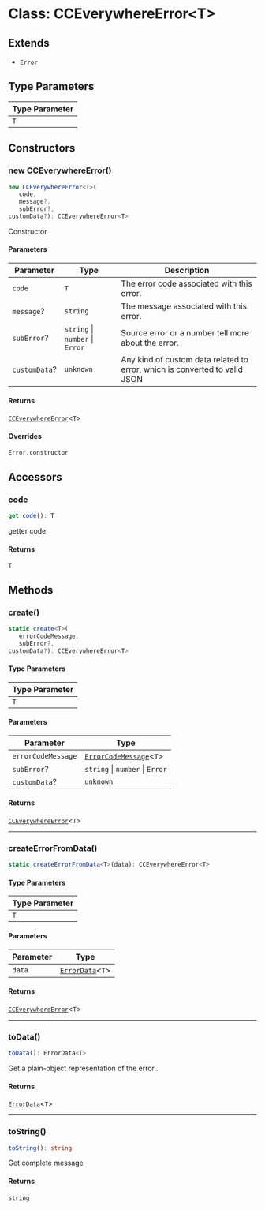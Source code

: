 # Class: CCEverywhereError<T\>

## Extends

- `Error`

## Type Parameters

| Type Parameter |
| ------ |
| `T` |

## Constructors

### new CCEverywhereError()

```ts
new CCEverywhereError<T>(
   code, 
   message?, 
   subError?, 
customData?): CCEverywhereError<T>
```

Constructor

#### Parameters

| Parameter | Type | Description |
| ------ | ------ | ------ |
| `code` | `T` | The error code associated with this error. |
| `message`? | `string` | The message associated with this error. |
| `subError`? | `string` \| `number` \| `Error` | Source error or a number tell more about the error. |
| `customData`? | `unknown` | Any kind of custom data related to error, which is converted to valid JSON |

#### Returns

[`CCEverywhereError`](cc-everywhere-error.md)<`T`\>

#### Overrides

`Error.constructor`

## Accessors

### code

```ts
get code(): T
```

getter code

#### Returns

`T`

## Methods

### create()

```ts
static create<T>(
   errorCodeMessage, 
   subError?, 
customData?): CCEverywhereError<T>
```

#### Type Parameters

| Type Parameter |
| ------ |
| `T` |

#### Parameters

| Parameter | Type |
| ------ | ------ |
| `errorCodeMessage` | [`ErrorCodeMessage`](../../cc-everywhere-error-types/type-aliases/error-code-message.md)<`T`\> |
| `subError`? | `string` \| `number` \| `Error` |
| `customData`? | `unknown` |

#### Returns

[`CCEverywhereError`](cc-everywhere-error.md)<`T`\>

***

### createErrorFromData()

```ts
static createErrorFromData<T>(data): CCEverywhereError<T>
```

#### Type Parameters

| Type Parameter |
| ------ |
| `T` |

#### Parameters

| Parameter | Type |
| ------ | ------ |
| `data` | [`ErrorData`](../../error-data/interfaces/error-data.md)<`T`\> |

#### Returns

[`CCEverywhereError`](cc-everywhere-error.md)<`T`\>

***

### toData()

```ts
toData(): ErrorData<T>
```

Get a plain-object representation of the error..

#### Returns

[`ErrorData`](../../error-data/interfaces/error-data.md)<`T`\>

***

### toString()

```ts
toString(): string
```

Get complete message

#### Returns

`string`
